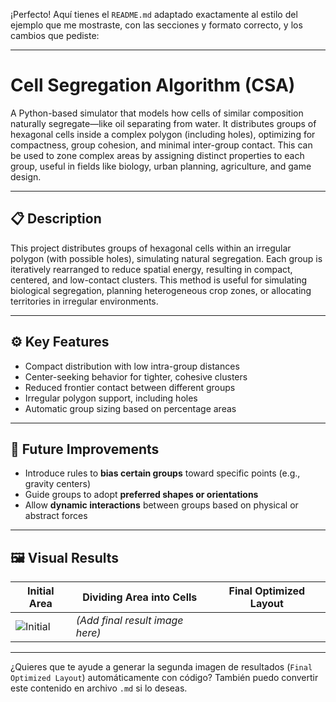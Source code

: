 ¡Perfecto! Aquí tienes el `README.md` adaptado exactamente al estilo del ejemplo que me mostraste, con las secciones y formato correcto, y los cambios que pediste:

---

# Cell Segregation Algorithm (CSA)

A Python-based simulator that models how cells of similar composition naturally segregate—like oil separating from water.  It distributes groups of hexagonal cells inside a complex polygon (including holes), optimizing for compactness, group cohesion, and minimal inter-group contact.  This can be used to zone complex areas by assigning distinct properties to each group, useful in fields like biology, urban planning, agriculture, and game design.

---

## 📋 Description

This project distributes groups of hexagonal cells within an irregular polygon (with possible holes), simulating natural segregation. Each group is iteratively rearranged to reduce spatial energy, resulting in compact, centered, and low-contact clusters. This method is useful for simulating biological segregation, planning heterogeneous crop zones, or allocating territories in irregular environments.

---

## ⚙️ Key Features

- Compact distribution with low intra-group distances  
- Center-seeking behavior for tighter, cohesive clusters  
- Reduced frontier contact between different groups  
- Irregular polygon support, including holes  
- Automatic group sizing based on percentage areas  

---

## 🔮 Future Improvements

- Introduce rules to **bias certain groups** toward specific points (e.g., gravity centers)
- Guide groups to adopt **preferred shapes or orientations**
- Allow **dynamic interactions** between groups based on physical or abstract forces

---

## 🖼️ Visual Results

| Initial Area | Dividing Area into Cells | Final Optimized Layout |
|----------------------|--------------------------|------------------------|
| ![Initial](./image.png) | *(Add final result image here)* |

---

¿Quieres que te ayude a generar la segunda imagen de resultados (`Final Optimized Layout`) automáticamente con código? También puedo convertir este contenido en archivo `.md` si lo deseas.

